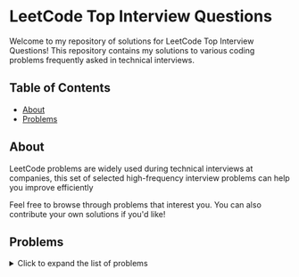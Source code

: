 # LeetCode Top Interview Questions

Welcome to my repository of solutions for LeetCode Top Interview Questions! This repository contains my solutions to various coding problems frequently asked in technical interviews.

## Table of Contents

- [About](#about)
- [Problems](#problems)

## About

LeetCode problems are widely used during technical interviews at companies, this set of selected high-frequency interview problems can help you improve efficiently

Feel free to browse through problems that interest you. You can also contribute your own solutions if you'd like!

## Problems

<details>
<summary>Click to expand the list of problems</summary>

- [3. Longest Substring Without Repeating Characters](https://leetcode.com/problems/longest-substring-without-repeating-characters/) - [Solution](LongestSubStringWithoutRepeatingCharacter.cpp)
- [4. Median of Two Sorted Arrays](https://leetcode.com/problems/median-of-two-sorted-arrays/) - [Solution](MedianofTwoSortedArrays.cpp)
- [5. Longest Palindromic Substring](https://leetcode.com/problems/longest-palindromic-substring/) - [Solution](LongestPalindromicSubstring.cpp)  
- [11. Container With Most Water](https://leetcode.com/problems/container-with-most-water/) - [Solution](ContainerWithMostWater.cpp)
- [53. Maximum Subarray](https://leetcode.com/problems/maximum-subarray/) - [Solution1](MaximumSubarray.cpp) -[Solution2](MaximumSubarray2.cpp)   
- [70. Climbing Stairs](https://leetcode.com/problems/climbing-stairs/) - [Solution](ClimbingStairs.cpp) 
- [128. Longest Consecutive Sequence](https://leetcode.com/problems/longest-consecutive-sequence/) - [Solution](LongestConsecutiveSequence.cpp)
- [152. Maximum Product Subarray](https://leetcode.com/problems/maximum-product-subarray/) - [Solution](MaximumProductSubarray.cpp)
- [217. Contains Duplicate](https://leetcode.com/problems/contains-duplicate/) - [Solution](ContainsDuplicate.cpp)
- [238. Product of Array Except Self](https://leetcode.com/problems/product-of-array-except-self/) - [Solution](ProductofArrayExceptSelf.cpp)
- [242. Valid Anagram](https://leetcode.com/problems/valid-anagram/) - [Solution](ValidAnagram.cpp)
- [918. Maximum Sum Circular](https://leetcode.com/problems/maximum-sum-circular-subarray/description/?envType=study-plan-v2&envId=top-interview-150) - [Solution](MaximumSumCircular.cpp)  
  
</details>

